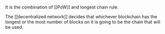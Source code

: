 It is the combination of [[PoW]] and longest chain rule.

The [[decentralized network]] decides that whichever blockchain has the longest or the most number of blocks on it is going to be the chain that will be used.

